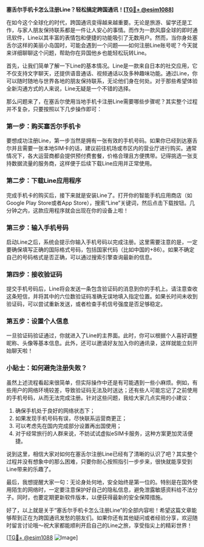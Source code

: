 **塞舌尔手机卡怎么注册Line？轻松搞定跨国通讯！[[TG💪+ @esim1088](https://t.me/s/esim1088)]**

在如今这个全球化的时代，跨国通讯变得越来越重要。无论是旅游、留学还是工作，与家人朋友保持联系都是一件让人安心的事情。而作为一款风靡全球的即时通讯软件，Line以其丰富的表情包和便捷的功能吸引了无数用户。然而，当你身处塞舌尔这样的美丽小岛国时，可能会遇到一个问题——如何注册Line账号呢？今天就来详细聊聊这个问题，帮助你在异国他乡也能轻松玩转Line。

首先，让我们简单了解一下Line的基本情况。Line是一款来自日本的社交应用，它不仅支持文字聊天，还提供语音通话、视频通话以及多种趣味功能。通过Line，你可以随时随地与世界各地的朋友保持联系，无论他们身在何处。对于那些希望体验全新沟通方式的人来说，Line无疑是一个不错的选择。

那么问题来了，在塞舌尔使用当地手机卡注册Line需要哪些步骤呢？其实整个过程并不复杂，只要按照以下几步操作即可：

### 第一步：购买塞舌尔手机卡

要想成功注册Line，第一步当然是拥有一张有效的手机号码。如果你已经到达塞舌尔并且需要一张本地SIM卡的话，建议前往机场或市区内的营业厅进行购买。通常情况下，各大运营商都会提供预付费套餐，价格合理且方便携带。记得挑选一张支持数据流量的服务商，这样便于后续下载Line应用并正常使用。

### 第二步：下载Line应用程序

完成手机卡的购买后，接下来就是安装Line了。打开你的智能手机应用商店（如Google Play Store或者App Store），搜索“Line”关键词，然后点击下载按钮。几分钟之内，这款应用程序就会出现在你的设备上啦！

### 第三步：输入手机号码

启动Line之后，系统会提示你输入手机号码以完成注册。这里需要注意的是，一定要确保填写正确的国际格式号码，包括国家代码（比如中国的+86）。如果不确定自己的号码格式是否正确，可以通过搜索引擎查询最新的信息。

### 第四步：接收验证码

提交手机号码后，Line将会发送一条包含验证码的消息到你的手机上。请注意查收这条短信，并将其中的六位数验证码准确无误地填入指定位置。如果长时间未收到验证码，可以尝试重新发送，或者检查手机信号强度是否足够稳定。

### 第五步：设置个人信息

一旦验证码验证通过，你就进入了Line的主界面。此时，你可以根据个人喜好调整昵称、头像等基本信息。此外，还可以邀请好友加入你的通讯录，这样就能立刻开始聊天啦！

### 小贴士：如何避免注册失败？

虽然上述流程看起来很简单，但实际操作中还是有可能遇到一些小麻烦。例如，有些用户的网络环境较差，导致验证码无法及时送达；还有些人可能忘记了之前使用的手机号码，从而无法完成注册。针对这些问题，我给大家几点实用的小建议：

1. 确保手机处于良好的网络状态下；
2. 如果发现手机号码有误，尽快联系运营商更正；
3. 可以考虑先在国内完成部分设置再出国使用；
4. 对于经常旅行的人群来说，不妨试试虚拟eSIM卡服务，这种方案更加灵活便捷。

说到这里，相信大家对如何在塞舌尔注册Line已经有了清晰的认识了吧？其实整个过程并没有想象中的那么困难，只要你耐心按照指引一步步来，很快就能享受到Line带来的乐趣了。

最后，我想提醒大家一句：无论身处何地，安全始终是第一位的。特别是在国外使用陌生的网络时，一定要注意保护好自己的隐私信息，避免泄露敏感资料给不法分子。同时，也要定期更新软件版本，以便获得最新的安全保障措施。

好了，以上就是关于“塞舌尔手机卡怎么注册Line”的全部内容啦！希望这篇文章能够帮到正在为跨国通讯发愁的朋友们。如果你还有其他疑问或者经验分享，欢迎随时留言讨论哦～祝大家都能顺利开启自己的Line之旅，享受指尖上的精彩世界！

[[TG💪+ @esim1088](https://t.me/s/esim1088) ![Image](https://i.postimg.cc/4NQfJmqS/Snipaste-2025-05-13-00-14-12.png)]